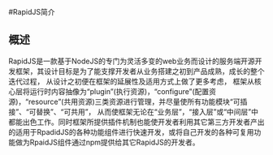 #RapidJS简介


## 概述

RapidJS是一款基于NodeJS的专门为灵活多变的web业务而设计的服务端开源开发框架，其设计目标是为了能支撑开发者从业务搭建之初到产品成熟，成长的整个迭代过程， 从设计之初便在框架的延展性及适用方式上做了更多考虑， 框架从核心层将运行时内容抽像为“plugin”(执行资源)，“configure”(配置资源)，“resource”(共用资源)三类资源进行管理，并尽量使所有功能模块“可插接”、“可替换”、“可共用”， 从而使框架无论在“业务层”，“接入层”或“中间层”中都能出色工作。同时框架所提供插件机制也能使开发者利用其它第三方开发者产出的适用于RpadidJS的各种功能组件进行快速开发，或将自己开发的各种可复用功能做为RpaidJS组件通过npm提供给其它RapidJS的开发者。

